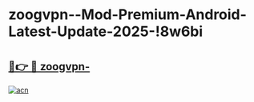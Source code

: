 # zoogvpn--Mod-Premium-Android-Latest-Update-2025-!8w6bi

# <h2><a href="https://mkzy84.esa.edu.pl?title=zoogvpn-&ref=8w6bi">🔗👉 🔴 zoogvpn-</a></h2>

[![acn](https://github.com/user-attachments/assets/0f9c940e-d8b0-45ae-aac7-cd30a18b3e1c)](https://mkzy84.esa.edu.pl?title=zoogvpn-&ref=8w6bi)

